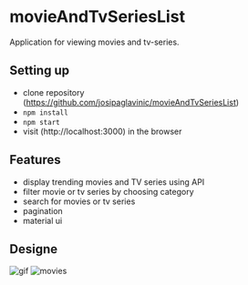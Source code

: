 # movieAndTvSeriesList

Application for viewing movies and tv-series.

## Setting up
- clone repository (https://github.com/josipaglavinic/movieAndTvSeriesList)
- ``` npm install ```
- ``` npm start ```
-  visit (http://localhost:3000) in the browser

## Features
- display trending movies and TV series using API
- filter movie or tv series by choosing category
- search for movies or tv series
- pagination
- material ui


## Designe

![gif](https://user-images.githubusercontent.com/75853323/146002991-8f8b1f1a-f623-4f39-baf2-53b8b65bbbc9.gif)
![movies](https://user-images.githubusercontent.com/75853323/146003559-802fd185-737b-4e76-9a62-6e99710f6dbb.PNG)
